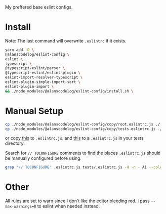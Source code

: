 My preffered base eslint configs.

# Install

Note: The last command will overwrite `.eslintrc` if it exists.

```bash
yarn add -D \
@alanscodelog/eslint-config \
eslint \
typescript \
@typescript-eslint/parser \
@typescript-eslint/eslint-plugin \
eslint-import-resolver-typescript \
eslint-plugin-simple-import-sort \
eslint-plugin-import \
&& ./node_modules/@alanscodelog/eslint-config/install.sh \
```

# Manual Setup

```bash
cp ./node_modules/@alanscodelog/eslint-config/copy/root.eslintrc.js ./.eslintrc.js
cp ./node_modules/@alanscodelog/eslint-config/copy/tests.eslintrc.js ./tests/.eslintrc.js
```
or copy [this](https://github.com/AlansCodeLog/my-eslint-config/blob/master/copy/root.eslintrc.js) to `.eslintrc.js`.
and [this](https://github.com/AlansCodeLog/my-eslint-config/blob/master/copy/tests.eslintrc.js) to a `.eslintrc.js` in your tests directory.

Search for `// TOCONFIGURE` comments to find the places `.eslintrc.js` should be manually configured before using.

```bash
grep "// TOCONFIGURE" .eslintrc.js tests/.eslintrc.js -H -n - A1 --color
```

# Other

All rules are set to warn since I don't like the editor bleeding red. I pass `--max-warnings=0` to eslint when needed instead.
